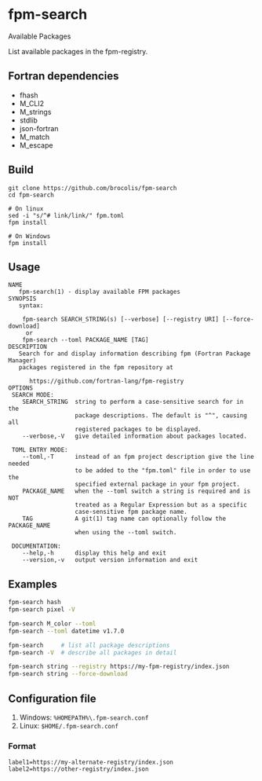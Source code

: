 # fpm-search
Available Packages

List available packages in the fpm-registry.

## Fortran dependencies
- fhash
- M_CLI2
- M_strings
- stdlib
- json-fortran
- M_match
- M_escape

## Build
```
git clone https://github.com/brocolis/fpm-search
cd fpm-search

# On linux
sed -i "s/^# link/link/" fpm.toml
fpm install

# On Windows
fpm install
```

## Usage
```
NAME
   fpm-search(1) - display available FPM packages
SYNOPSIS
   syntax:

    fpm-search SEARCH_STRING(s) [--verbose] [--registry URI] [--force-download]
     or
    fpm-search --toml PACKAGE_NAME [TAG]
DESCRIPTION
   Search for and display information describing fpm (Fortran Package Manager)
   packages registered in the fpm repository at

      https://github.com/fortran-lang/fpm-registry
OPTIONS
 SEARCH MODE:
    SEARCH_STRING  string to perform a case-sensitive search for in the
                   package descriptions. The default is "^", causing all
                   registered packages to be displayed.
    --verbose,-V   give detailed information about packages located.

 TOML ENTRY MODE:
    --toml,-T      instead of an fpm project description give the line needed
                   to be added to the "fpm.toml" file in order to use the
                   specified external package in your fpm project.
    PACKAGE_NAME   when the --toml switch a string is required and is NOT
                   treated as a Regular Expression but as a specific
                   case-sensitive fpm package name.
    TAG            A git(1) tag name can optionally follow the PACKAGE_NAME
                   when using the --toml switch.

 DOCUMENTATION:
    --help,-h      display this help and exit
    --version,-v   output version information and exit
```

## Examples
```bash
fpm-search hash
fpm-search pixel -V

fpm-search M_color --toml
fpm-search --toml datetime v1.7.0

fpm-search     # list all package descriptions
fpm-search -V  # describe all packages in detail

fpm-search string --registry https://my-fpm-registry/index.json
fpm-search string --force-download
```

## Configuration file
1. Windows: `%HOMEPATH%\.fpm-search.conf`
2. Linux: `$HOME/.fpm-search.conf`

### Format
```
label1=https://my-alternate-registry/index.json
label2=https://other-registry/index.json
```

